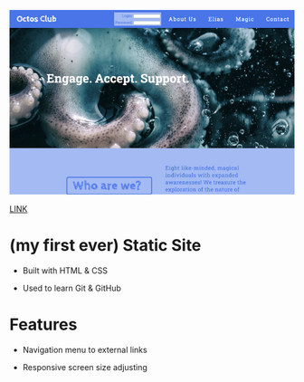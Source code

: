 ![img](/screenshot.png)

[LINK](https://scottyschwartzowen.github.io/responsivesite/)

# (my first ever) Static Site

- Built with HTML & CSS

- Used to learn Git & GitHub

# Features

- Navigation menu to external links

- Responsive screen size adjusting
